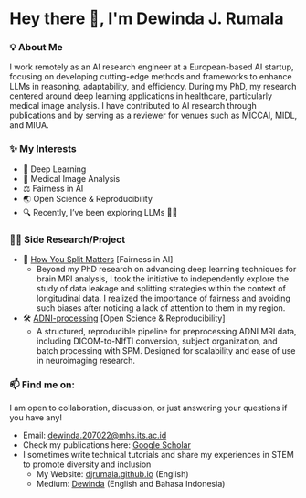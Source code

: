 
<h1 align="left">Hey there 👋, I'm Dewinda J. Rumala</a></h1>

<!-- <h3 align="center"> 👩‍🎓 PhD Candidate in Computer Science</h3> -->

### 💡 About Me
I work remotely as an AI research engineer at a European-based AI startup, focusing on developing cutting-edge methods and frameworks to enhance LLMs in reasoning, adaptability, and efficiency. During my PhD, my research centered around deep learning applications in healthcare, particularly medical image analysis. I have contributed to AI research through publications and by serving as a reviewer for venues such as MICCAI, MIDL, and MIUA.

### ✨ My Interests
- 🧮 Deep Learning
- 🧠 Medical Image Analysis
- ⚖️ Fairness in AI
- 🌏 Open Science & Reproducibility
- 🔍 Recently, I’ve been exploring LLMs 📖🤖


### 🕵️‍♀️ Side Research/Project
- 🔮 <a href="https://djrumala.github.io/publications/how-you-split-matters" target="blank">How You Split Matters</a> [Fairness in AI]
  - Beyond my PhD research on advancing deep learning techniques for brain MRI analysis, I took the initiative to independently explore the study of data leakage and splitting strategies within the context of longitudinal data. I realized the importance of fairness and avoiding such biases after noticing a lack of attention to them in my region.
- 🛠️ <a href="https://github.com/djrumala/ADNI-processing" target="blank">ADNI-processing</a> [Open Science & Reproducibility]
  - A structured, reproducible pipeline for preprocessing ADNI MRI data, including DICOM-to-NIfTI conversion, subject organization, and batch processing with SPM. Designed for scalability and ease of use in neuroimaging research.
  

### 📫 Find me on:
I am open to collaboration, discussion, or just answering your questions if you have any!
- Email: dewinda.207022@mhs.its.ac.id
- Check my publications here: <a href="https://scholar.google.com/citations?user=sjCrkSgAAAAJ&hl=en" target="blank">Google Scholar</a>
- I sometimes write technical tutorials and share my experiences in STEM to promote diversity and inclusion
  - My Website: <a href="https://djrumala.github.io" target="blank">djrumala.github.io</a> (English)
  - Medium: <a href="https://medium.com/@djrumala" target="blank">Dewinda</a> (English and Bahasa Indonesia)


<!--
**djrumala/djrumala** is a ✨ _special_ ✨ repository because its `README.md` (this file) appears on your GitHub profile.

Here are some ideas to get you started:

- 🔭 I’m currently working on ...
- 🌱 I’m currently learning ...
- 👯 I’m looking to collaborate on ...
- 🤔 I’m looking for help with ...
- 💬 Ask me about ...
- 📫 How to reach me: ...
- 😄 Pronouns: ...
- ⚡ Fun fact: ...
-->
